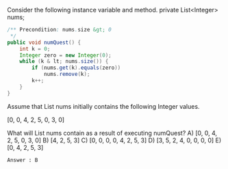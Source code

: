 Consider the following instance variable and method.
private List&lt;Integer&gt; nums;
```java
/** Precondition: nums.size &gt; 0
 */
public void numQuest() {
    int k = 0;
    Integer zero = new Integer(0);
    while (k & lt; nums.size()) {
        if (nums.get(k).equals(zero))
            nums.remove(k);
        k++;
    }
}
```
Assume that List nums initially contains the following Integer values.

[0, 0, 4, 2, 5, 0, 3, 0]

What will List nums contain as a result of executing numQuest?
A) [0, 0, 4, 2, 5, 0, 3, 0]
B) [4, 2, 5, 3]
C) [0, 0, 0, 0, 4, 2, 5, 3]
D) [3, 5, 2, 4, 0, 0, 0, 0]
E) [0, 4, 2, 5, 3]

`Answer : B`
